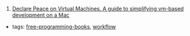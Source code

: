 1. [Declare Peace on Virtual Machines. A guide to simplifying vm-based development on a Mac](https://leanpub.com/declarepeaceonvms)
  * tags: [free-programming-books](tags/free-programming-books.md), [workflow](tags/workflow.md)
